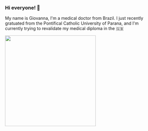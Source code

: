 ### Hi everyone! 👋

My name is Giovanna, I'm a medical doctor from Brazil. I just recently gratuated from the Pontifical Catholic University of Parana, and I'm currently trying to 
revalidate my medical diploma in the 🇬🇧

<img src="https://media1.tenor.com/images/0e62c43fffb62f1224d860acabc070d9/tenor.gif?itemid=7752556" width="300px">


